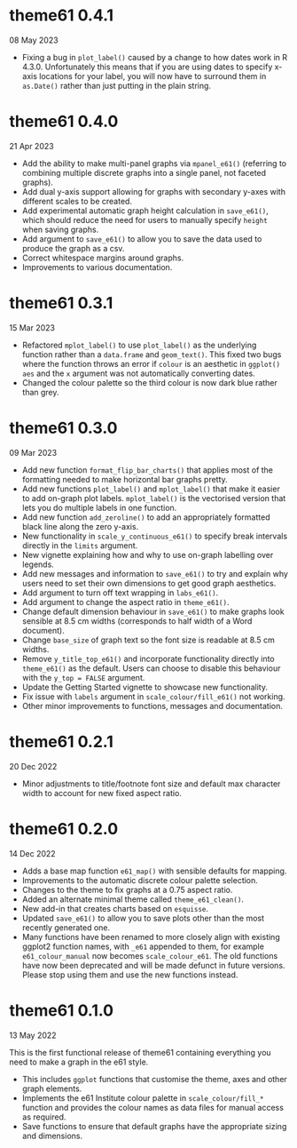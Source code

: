 # theme61 0.4.1

08 May 2023

* Fixing a bug in `plot_label()` caused by a change to how dates work in R 4.3.0. Unfortunately this means that if you are using dates to specify x-axis locations for your label, you will now have to surround them in `as.Date()` rather than just putting in the plain string.

# theme61 0.4.0

21 Apr 2023

* Add the ability to make multi-panel graphs via `mpanel_e61()` (referring to combining multiple discrete graphs into a single panel, not faceted graphs).
* Add dual y-axis support allowing for graphs with secondary y-axes with different scales to be created.
* Add experimental automatic graph height calculation in `save_e61()`, which should reduce the need for users to manually specify `height` when saving graphs.
* Add argument to `save_e61()` to allow you to save the data used to produce the graph as a csv.
* Correct whitespace margins around graphs.
* Improvements to various documentation.

# theme61 0.3.1

15 Mar 2023

* Refactored `mplot_label()` to use `plot_label()` as the underlying function rather than a `data.frame` and `geom_text()`. This fixed two bugs where the function throws an error if `colour` is an aesthetic in `ggplot()` `aes` and the `x` argument was not automatically converting dates.
* Changed the colour palette so the third colour is now dark blue rather than grey.

# theme61 0.3.0

09 Mar 2023

* Add new function `format_flip_bar_charts()` that applies most of the formatting needed to make horizontal bar graphs pretty.
* Add new functions `plot_label()` and `mplot_label()` that make it easier to add on-graph plot labels. `mplot_label()` is the vectorised version that lets you do multiple labels in one function.
* Add new function `add_zeroline()` to add an appropriately formatted black line along the zero y-axis.
* New functionality in `scale_y_continuous_e61()` to specify break intervals directly in the `limits` argument.
* New vignette explaining how and why to use on-graph labelling over legends.
* Add new messages and information to `save_e61()` to try and explain why users need to set their own dimensions to get good graph aesthetics.
* Add argument to turn off text wrapping in `labs_e61()`.
* Add argument to change the aspect ratio in `theme_e61()`.
* Change default dimension behaviour in `save_e61()` to make graphs look sensible at 8.5 cm widths (corresponds to half width of a Word document).
* Change `base_size` of graph text so the font size is readable at 8.5 cm widths.
* Remove `y_title_top_e61()` and incorporate functionality directly into `theme_e61()` as the default. Users can choose to disable this behaviour with the `y_top = FALSE` argument.
* Update the Getting Started vignette to showcase new functionality.
* Fix issue with `labels` argument in `scale_colour/fill_e61()` not working.
* Other minor improvements to functions, messages and documentation.

# theme61 0.2.1

20 Dec 2022

* Minor adjustments to title/footnote font size and default max character width to account for new fixed aspect ratio.

# theme61 0.2.0

14 Dec 2022

* Adds a base map function `e61_map()` with sensible defaults for mapping.
* Improvements to the automatic discrete colour palette selection.
* Changes to the theme to fix graphs at a 0.75 aspect ratio.
* Added an alternate minimal theme called `theme_e61_clean()`.
* New add-in that creates charts based on `esquisse`.
* Updated `save_e61()` to allow you to save plots other than the most recently generated one.
* Many functions have been renamed to more closely align with existing ggplot2 function names, with `_e61` appended to them, for example `e61_colour_manual` now becomes `scale_colour_e61`. The old functions have now been deprecated and will be made defunct in future versions. Please stop using them and use the new functions instead.

# theme61 0.1.0

13 May 2022

This is the first functional release of theme61 containing everything you need to make a graph in the e61 style.

* This includes `ggplot` functions that customise the theme, axes and other graph elements.
* Implements the e61 Institute colour palette in `scale_colour/fill_*` function and provides the colour names as data files for manual access as required.
* Save functions to ensure that default graphs have the appropriate sizing and dimensions.
